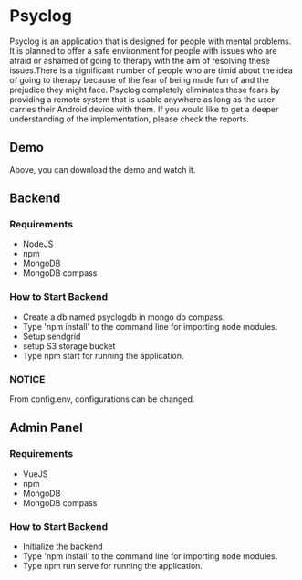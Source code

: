 # Psyclog
Psyclog is an application that is designed for people with mental problems. It is
planned to offer a safe environment for people with issues who are afraid or ashamed of
going to therapy with the aim of resolving these issues.There is a significant number of
people who are timid about the idea of going to therapy because of the fear of being made
fun of and the prejudice they might face. Psyclog completely eliminates these fears by
providing a remote system that is usable anywhere as long as the user carries their Android
device with them. If you would like to get a deeper understanding of the implementation, please check the reports.

## Demo
Above, you can download the demo and watch it.

## Backend

### Requirements
- NodeJS
- npm
- MongoDB
- MongoDB compass

### How to Start Backend
- Create a db named psyclogdb in mongo db compass. 
- Type 'npm install' to the command line for importing node modules.
- Setup sendgrid
- setup S3 storage bucket
- Type npm start for running the application.

### NOTICE
From config.env, configurations can be changed.


## Admin Panel

### Requirements
- VueJS
- npm
- MongoDB
- MongoDB compass

### How to Start Backend
- Initialize the backend
- Type 'npm install' to the command line for importing node modules.
- Type npm run serve for running the application.